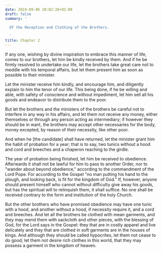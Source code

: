 ```yaml
---
date: 2024-09-06 20:02:28+02:00
draft: false
summary: '

  Of the Reception and Clothing of the Brothers.

  '
title: Chapter 2
---
```






If any one, wishing by divine inspiration to embrace this manner of life, comes to our brothers, let him be kindly received by them. And if he be firmly resolved to undertake our life, let the brothers take great care not to meddle with his temporal affairs, but let them present him as soon as possible to their minister.

Let the minister receive him kindly, and encourage him, and diligently explain to him the tenor of our life. This being done, if he be willing and able, with safety of conscience and without impediment, let him sell all his goods and endeavor to distribute them to the poor. 

But let the brothers and the ministers of the brothers be careful not to interfere in any way in his affairs, and let them not receive any money, either themselves or through any person acting as intermediary; if however they should be in want, the brothers may accept other necessaries for the body, money excepted, by reason of their necessity, like other poor. 

And when he [the candidate] shall have returned, let the minister grant him the habit of probation for a year; that is to say, two tunics without a hood and cord and breeches and a chaperon reaching to the girdle. 

The year of probation being finished, let him be received to obedience. Afterwards it shall not be lawful for him to pass to another Order, nor to "wander about beyond obedience," according to the commandment of the Lord Pope. For according to the Gospel "no man putting his hand to the plough, and looking back, is fit for the kingdom of God." If, however, anyone should present himself who cannot without difficulty give away his goods, but has the spiritual will to relinquish them, it shall suffice. No one shall be received contrary to the form and institution of the holy Church.

But the other brothers who have promised obedience may have one tunic with a hood, and another without a hood, if necessity require it, and a cord and breeches. And let all the brothers be clothed with mean garments, and they may mend them with sackcloth and other pieces, with the blessing of God, for the Lord says in the Gospel: they that are in costly apparel and live delicately and they that are clothed in soft garments are in the houses of kings. And although they should be called hypocrites, let them not cease to do good; let them not desire rich clothes in this world, that they may possess a garment in the kingdom of heaven.  

